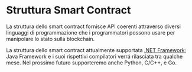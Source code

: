 # Struttura Smart Contract

La struttura dello smart contract fornisce API coerenti attraverso diversi linguaggi di programmazione che i programmatori possono usare per manipolare lo stato sulla blockchain.

La struttura dello smart contract attualmente supportata [.NET Framework](fw/dotnet.md); Java Framework e i suoi rispettivi compilatori verrá rilasciata tra qualche mese. Nel prossimo futuro supporteremo anche Python, C/C++, e Go.


